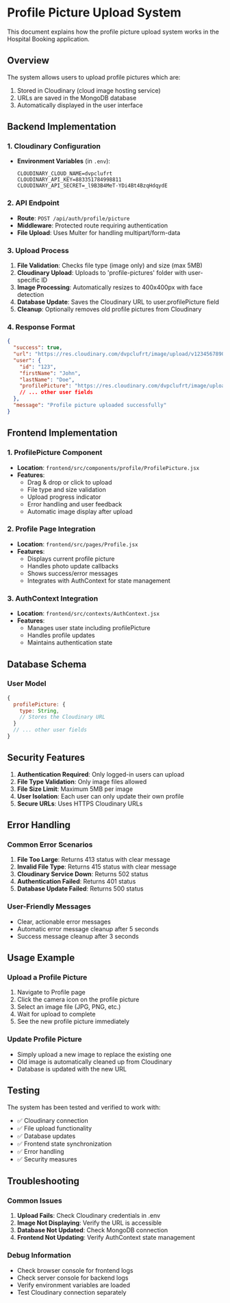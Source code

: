 # Profile Picture Upload System

This document explains how the profile picture upload system works in the Hospital Booking application.

## Overview

The system allows users to upload profile pictures which are:
1. Stored in Cloudinary (cloud image hosting service)
2. URLs are saved in the MongoDB database
3. Automatically displayed in the user interface

## Backend Implementation

### 1. Cloudinary Configuration
- **Environment Variables** (in `.env`):
  ```
  CLOUDINARY_CLOUD_NAME=dvpclufrt
  CLOUDINARY_API_KEY=883351784998811
  CLOUDINARY_API_SECRET=_l9B3B4MeT-YDi4Bt4BzqHdqydE
  ```

### 2. API Endpoint
- **Route**: `POST /api/auth/profile/picture`
- **Middleware**: Protected route requiring authentication
- **File Upload**: Uses Multer for handling multipart/form-data

### 3. Upload Process
1. **File Validation**: Checks file type (image only) and size (max 5MB)
2. **Cloudinary Upload**: Uploads to 'profile-pictures' folder with user-specific ID
3. **Image Processing**: Automatically resizes to 400x400px with face detection
4. **Database Update**: Saves the Cloudinary URL to user.profilePicture field
5. **Cleanup**: Optionally removes old profile pictures from Cloudinary

### 4. Response Format
```json
{
  "success": true,
  "url": "https://res.cloudinary.com/dvpclufrt/image/upload/v1234567890/profile-pictures/user_123.jpg",
  "user": {
    "id": "123",
    "firstName": "John",
    "lastName": "Doe",
    "profilePicture": "https://res.cloudinary.com/dvpclufrt/image/upload/v1234567890/profile-pictures/user_123.jpg",
    // ... other user fields
  },
  "message": "Profile picture uploaded successfully"
}
```

## Frontend Implementation

### 1. ProfilePicture Component
- **Location**: `frontend/src/components/profile/ProfilePicture.jsx`
- **Features**:
  - Drag & drop or click to upload
  - File type and size validation
  - Upload progress indicator
  - Error handling and user feedback
  - Automatic image display after upload

### 2. Profile Page Integration
- **Location**: `frontend/src/pages/Profile.jsx`
- **Features**:
  - Displays current profile picture
  - Handles photo update callbacks
  - Shows success/error messages
  - Integrates with AuthContext for state management

### 3. AuthContext Integration
- **Location**: `frontend/src/contexts/AuthContext.jsx`
- **Features**:
  - Manages user state including profilePicture
  - Handles profile updates
  - Maintains authentication state

## Database Schema

### User Model
```javascript
{
  profilePicture: {
    type: String,
    // Stores the Cloudinary URL
  }
  // ... other user fields
}
```

## Security Features

1. **Authentication Required**: Only logged-in users can upload
2. **File Type Validation**: Only image files allowed
3. **File Size Limit**: Maximum 5MB per image
4. **User Isolation**: Each user can only update their own profile
5. **Secure URLs**: Uses HTTPS Cloudinary URLs

## Error Handling

### Common Error Scenarios
1. **File Too Large**: Returns 413 status with clear message
2. **Invalid File Type**: Returns 415 status with clear message
3. **Cloudinary Service Down**: Returns 502 status
4. **Authentication Failed**: Returns 401 status
5. **Database Update Failed**: Returns 500 status

### User-Friendly Messages
- Clear, actionable error messages
- Automatic error message cleanup after 5 seconds
- Success message cleanup after 3 seconds

## Usage Example

### Upload a Profile Picture
1. Navigate to Profile page
2. Click the camera icon on the profile picture
3. Select an image file (JPG, PNG, etc.)
4. Wait for upload to complete
5. See the new profile picture immediately

### Update Profile Picture
- Simply upload a new image to replace the existing one
- Old image is automatically cleaned up from Cloudinary
- Database is updated with the new URL

## Testing

The system has been tested and verified to work with:
- ✅ Cloudinary connection
- ✅ File upload functionality
- ✅ Database updates
- ✅ Frontend state synchronization
- ✅ Error handling
- ✅ Security measures

## Troubleshooting

### Common Issues
1. **Upload Fails**: Check Cloudinary credentials in .env
2. **Image Not Displaying**: Verify the URL is accessible
3. **Database Not Updated**: Check MongoDB connection
4. **Frontend Not Updating**: Verify AuthContext state management

### Debug Information
- Check browser console for frontend logs
- Check server console for backend logs
- Verify environment variables are loaded
- Test Cloudinary connection separately 